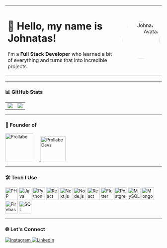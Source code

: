<table>
  <tr>
    <td align="left">
      <h1>👋 Hello, my name is Johnatas!</h1>
      <p>
        I'm a <strong>Full Stack Developer</strong> who learned a bit of everything and turns that into incredible projects.
      </p>
    </td>
     <td align="right">
      <img
        src="https://sweezy-cursors.com/wp-content/uploads/cursor/auto-draft/the-eminence-in-shadow-cid-sword-animated-custom-cursor.gif"
        width="120"
        alt="Johnatas Avatar"
        style="border-radius: 50%;"
    </td>
  </tr>
</table>

---

### 📊 GitHub Stats

<table>
  <tr>
    <td>
      <img src="https://github-readme-stats.vercel.app/api?username=johnatasdev&show_icons=true&theme=dark&hide_border=true" />
    </td>
    <td>
      <img src="https://github-readme-stats.vercel.app/api/top-langs/?username=johnatasdev&layout=compact&theme=dark&hide_border=true" />
    </td>
  </tr>
</table>

---

### 🚀 Founder of

<p align="left">
  <a href="https://prollabe.com" target="_blank">
    <img src="https://prollabe.com/images/prollabe-logo.png"
         alt="Prollabe"
         width="90"
         style="margin-right: 20px; height: auto;" />
  </a>
  <a href="https://developers.prollabe.com" target="_blank">
    <img src="https://developers.prollabe.com/images/logo.png"
         alt="Prollabe Devs"
         width="80"
         style="height: auto;" />
  </a>
</p>

---

### 🛠️ Tech I Use

<p align="left">
  <img src="https://cdn.jsdelivr.net/gh/devicons/devicon/icons/php/php-original.svg" height="40" alt="PHP" />
  <img src="https://cdn.jsdelivr.net/gh/devicons/devicon/icons/java/java-original.svg" height="40" alt="Java" />
  <img src="https://cdn.jsdelivr.net/gh/devicons/devicon/icons/python/python-original.svg" height="40" alt="Python" />
  <img src="https://cdn.jsdelivr.net/gh/devicons/devicon/icons/react/react-original.svg" height="40" alt="React" />
  <img src="https://cdn.jsdelivr.net/gh/devicons/devicon/icons/nextjs/nextjs-original.svg" height="40" alt="Next.js" />
  <img src="https://cdn.jsdelivr.net/gh/devicons/devicon/icons/nodejs/nodejs-original.svg" height="40" alt="Node.js" />
  <img src="https://cdn.jsdelivr.net/gh/devicons/devicon/icons/react/react-original.svg" height="40" alt="React Native" title="React Native" />
  <img src="https://cdn.jsdelivr.net/gh/devicons/devicon/icons/flutter/flutter-original.svg" height="40" alt="Flutter" />
  <img src="https://cdn.jsdelivr.net/gh/devicons/devicon/icons/postgresql/postgresql-original.svg" height="40" alt="PostgreSQL" />
  <img src="https://cdn.jsdelivr.net/gh/devicons/devicon/icons/mysql/mysql-original.svg" height="40" alt="MySQL" />
  <img src="https://cdn.jsdelivr.net/gh/devicons/devicon/icons/mongodb/mongodb-original.svg" height="40" alt="MongoDB" />
  <img src="https://cdn.jsdelivr.net/gh/devicons/devicon/icons/firebase/firebase-plain.svg" height="40" alt="Firebase" />
  <img src="https://cdn.jsdelivr.net/gh/devicons/devicon/icons/microsoftsqlserver/microsoftsqlserver-plain.svg" height="40" alt="SQL Server" />
</p>

---

### 🌐 Let's Connect

<p align="left">
  <a href="https://www.instagram.com/johnatasdev" target="_blank">
    <img src="https://img.shields.io/badge/Instagram-E4405F?style=for-the-badge&logo=instagram&logoColor=white" alt="Instagram" />
  </a>
  <a href="https://www.linkedin.com/in/johnatasdev" target="_blank">
    <img src="https://img.shields.io/badge/LinkedIn-0077B5?style=for-the-badge&logo=linkedin&logoColor=white" alt="LinkedIn" />
  </a>
</p>

